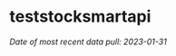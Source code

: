 
<!-- README.md is generated from README.Rmd. Please edit that file -->

# teststocksmartapi

*Date of most recent data pull: 2023-01-31*
